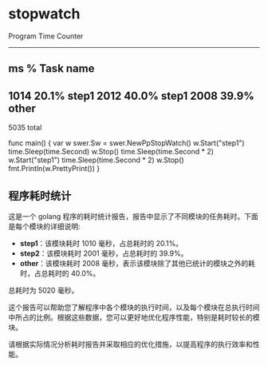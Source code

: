 # stopwatch
Program Time Counter

--------------------------------------------- 
ms            %       Task name
--------------------------------------------- 
1014          20.1%   step1
2012          40.0%   step1
2008          39.9%   other
--------------------------------------------- 
5035                  total


func main() {
	var w swer.Sw = swer.NewPpStopWatch()
	w.Start("step1")
	time.Sleep(time.Second)
	w.Stop()
	time.Sleep(time.Second * 2)
	w.Start("step1")
	time.Sleep(time.Second * 2)
	w.Stop()
	fmt.Println(w.PrettyPrint())
}

## 程序耗时统计

这是一个 golang 程序的耗时统计报告，报告中显示了不同模块的任务耗时。下面是每个模块的详细说明:

- **step1**：该模块耗时 1010 毫秒，占总耗时的 20.1%。
- **step2**：该模块耗时 2001 毫秒，占总耗时的 39.9%。
- **other**：该模块耗时 2008 毫秒，表示该模块除了其他已统计的模块之外的耗时，占总耗时的 40.0%。

总耗时为 5020 毫秒。

这个报告可以帮助您了解程序中各个模块的执行时间，以及每个模块在总执行时间中所占的比例。根据这些数据，您可以更好地优化程序性能，特别是耗时较长的模块。

请根据实际情况分析耗时报告并采取相应的优化措施，以提高程序的执行效率和性能。
